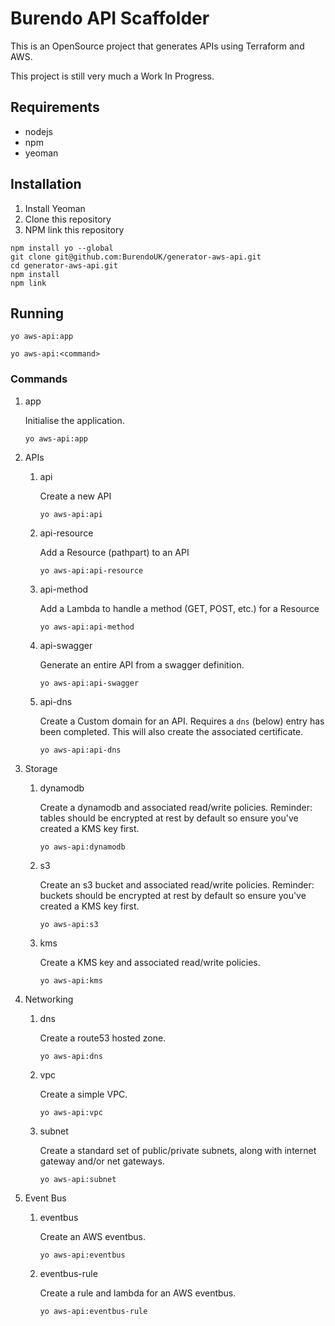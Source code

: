 # Burendo API Scaffolder

This is an OpenSource project that generates APIs using Terraform and AWS.

This project is still very much a Work In Progress.

## Requirements

* nodejs
* npm
* yeoman

## Installation

1. Install Yeoman
2. Clone this repository
3. NPM link this repository

```
npm install yo --global
git clone git@github.com:BurendoUK/generator-aws-api.git
cd generator-aws-api.git
npm install
npm link
```

## Running

```
yo aws-api:app
```

```
yo aws-api:<command>
```

### Commands

1. app

    Initialise the application.

    ```
    yo aws-api:app
    ```

1. APIs
   1. api

        Create a new API

        ```
        yo aws-api:api
        ```

   2. api-resource

        Add a Resource (pathpart) to an API

        ```
        yo aws-api:api-resource
        ```

   3. api-method

        Add a Lambda to handle a method (GET, POST, etc.) for a Resource

        ```
        yo aws-api:api-method
        ```

   4. api-swagger

        Generate an entire API from a swagger definition.

        ```
        yo aws-api:api-swagger
        ```

   5. api-dns

        Create a Custom domain for an API.  Requires a `dns` (below) entry has been completed.  This will also create the associated certificate.

        ```
        yo aws-api:api-dns
        ```

2. Storage
   1. dynamodb

        Create a dynamodb and associated read/write policies.  Reminder: tables should be encrypted at rest by default so ensure you've created a KMS key first.

        ```
        yo aws-api:dynamodb
        ```

   2.  s3

        Create an s3 bucket and associated read/write policies.  Reminder: buckets should be encrypted at rest by default so ensure you've created a KMS key first.

        ```
        yo aws-api:s3
        ```

   3.  kms

        Create a KMS key and associated read/write policies.

        ```
        yo aws-api:kms
        ```

3.  Networking
    1. dns

        Create a route53 hosted zone.

        ```
        yo aws-api:dns
        ```

    2.  vpc

        Create a simple VPC.

        ```
        yo aws-api:vpc
        ```

    3.  subnet

        Create a standard set of public/private subnets, along with internet gateway and/or net gateways.

        ```
        yo aws-api:subnet
        ```

4.  Event Bus



    1.  eventbus

        Create an AWS eventbus.

        ```
        yo aws-api:eventbus
        ```

    2.  eventbus-rule

        Create a rule and lambda for an AWS eventbus.

        ```
        yo aws-api:eventbus-rule
        ```

